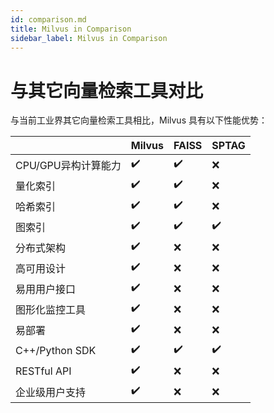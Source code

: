 ```yaml
---
id: comparison.md
title: Milvus in Comparison
sidebar_label: Milvus in Comparison
---
```


# 与其它向量检索工具对比

与当前工业界其它向量检索工具相比，Milvus 具有以下性能优势：

|                     | Milvus | FAISS | SPTAG |
| ------------------- | ------ | ----- | ----- |
| CPU/GPU异构计算能力 | ✔️      | ✔️     | ❌     |
| 量化索引            | ✔️      | ✔️     | ❌     |
| 哈希索引            | ✔️      | ✔️     | ❌     |
| 图索引              | ✔️      | ✔️     | ✔️     |
| 分布式架构          | ✔️      | ❌     | ❌     |
| 高可用设计          | ✔️      | ❌     | ❌     |
| 易用用户接口        | ✔️      | ❌     | ❌     |
| 图形化监控工具      | ✔️      | ❌     | ❌     |
| 易部署              | ✔️      | ❌     | ❌     |
| C++/Python SDK      | ✔️      | ✔️     | ✔️     |
| RESTful API         | ✔️      | ❌     | ❌     |
| 企业级用户支持      | ✔️      | ❌     | ❌     |